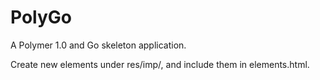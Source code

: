 PolyGo
======

A Polymer 1.0 and Go skeleton application.


Create new elements under res/imp/, and include them in elements.html.
